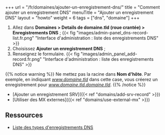+++
url = "/fr/domaines/ajouter-un-enregistrement-dns/"
title = "Comment ajouter un enregistrement DNS"
menuTitle = "Ajouter un enregistrement DNS"
layout = "howto"
weight = 6
tags = ["dns", "domaine"]
+++

1. Allez dans **Domaines > Details de domaine.tld (roue crantée) > Enregistrements DNS** ;
{{< fig "images/admin-panel_dns-record-list.fr.png" "Interface d'administration : liste des enregistrements DNS" >}}
2. Choisissez **Ajouter un enregistrement DNS** ;
3. Renseignez le formulaire.
{{< fig "images/admin_panel_add-record.fr.png" "Interface d'administration : liste des enregistrements DNS" >}}

{{% notice warning %}}
Ne mettez pas la racine dans **Nom d'hôte**. Par exemple, en indiquant _www.domaine.tld_ dans cette case, vous créerez un enregistrement pour *www.domaine.tld.domaine.tld*.
{{% /notice %}}

- [Ajouter un enregistrement SRV]({{< ref "domains/add-srv-record" >}})
- [Utiliser des MX externes]({{< ref "domains/use-external-mx" >}})

## Ressources

- [Liste des types d'enregistrements DNS](https://fr.wikipedia.org/wiki/Liste_des_enregistrements_DNS)
